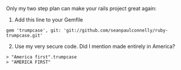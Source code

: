 Only my two step plan can make your rails project great again:

1. Add this line to your Gemfile

```
gem 'trumpcase', git: 'git://github.com/seanpaulconnelly/ruby-trumpcase.git'
```

2. Use my very secure code. Did I mention made entirely in America?

```
> "America first".trumpcase
> "AMERICA FIRST"
```
